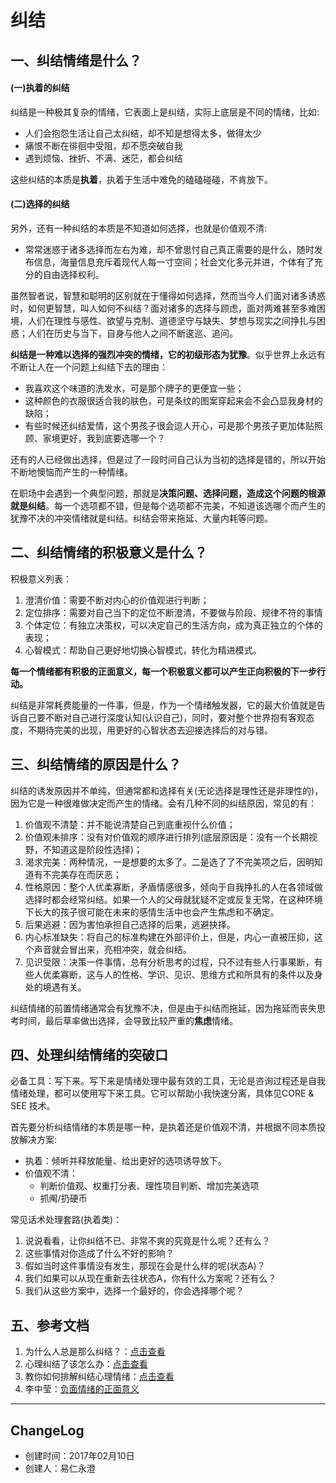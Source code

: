 # 纠结

## 一、纠结情绪是什么？

#### (一)执着的纠结

纠结是一种极其复杂的情绪，它表面上是纠结，实际上底层是不同的情绪，比如:

- 人们会抱怨生活让自己太纠结，却不知是想得太多，做得太少
- 痛恨不断在徘徊中受阻，却不愿突破自我
- 遇到烦恼、挫折、不满、迷茫，都会纠结

这些纠结的本质是**执着**，执着于生活中难免的磕磕碰碰，不肯放下。

#### (二)选择的纠结

另外，还有一种纠结的本质是不知道如何选择，也就是价值观不清:

- 常常迷惑于诸多选择而左右为难，却不曾思忖自己真正需要的是什么，随时发布信息，海量信息充斥着现代人每一寸空间；社会文化多元并进，个体有了充分的自由选择权利。

虽然智者说，智慧和聪明的区别就在于懂得如何选择，然而当今人们面对诸多诱惑时，如何更智慧，叫人如何不纠结？面对诸多的选择与顾虑，面对两难甚至多难困境，人们在理性与感性、欲望与克制、道德坚守与缺失、梦想与现实之间挣扎与困惑；人们在历史与当下，自身与他人之间不断逡巡、追问。

**纠结是一种难以选择的强烈冲突的情绪，它的初级形态为犹豫**。似乎世界上永远有不断让人在一个问题上纠结下去的理由：

- 我喜欢这个味道的洗发水，可是那个牌子的更便宜一些；
- 这种颜色的衣服很适合我的肤色，可是条纹的图案穿起来会不会凸显我身材的缺陷；
- 有些时候还纠结爱情，这个男孩子很会逗人开心，可是那个男孩子更加体贴照顾、家境更好，我到底要选哪一个？

还有的人已经做出选择，但是过了一段时间自己认为当初的选择是错的，所以开始不断地懊恼而产生的一种情绪。

在职场中会遇到一个典型问题，那就是**决策问题、选择问题，造成这个问题的根源就是纠结**。每一个选项都不错，但是每个选项都不完美，不知道该选哪个而产生的犹豫不决的冲突情绪就是纠结。纠结会带来拖延、大量内耗等问题。

## 二、纠结情绪的积极意义是什么？

积极意义列表：

1. 澄清价值：需要不断对内心的价值观进行判断；
2. 定位排序：需要对自己当下的定位不断澄清，不要做与阶段、规律不符的事情
3. 个体定位：有独立决策权，可以决定自己的生活方向，成为真正独立的个体的表现；
4. 心智模式：帮助自己更好地切换心智模式，转化为精进模式。

**每一个情绪都有积极的正面意义，每一个积极意义都可以产生正向积极的下一步行动。**

纠结是非常耗费能量的一件事，但是，作为一个情绪触发器，它的最大价值就是告诉自己要不断对自己进行深度认知(认识自己)，同时，要对整个世界抱有客观态度，不期待完美的出现，用更好的心智状态去迎接选择后的对与错。

## 三、纠结情绪的原因是什么？

纠结的诱发原因并不单纯，但通常都和选择有关(无论选择是理性还是非理性的)，因为它是一种很难做决定而产生的情绪。会有几种不同的纠结原因，常见的有：

1. 价值观不清楚：并不能说清楚自己到底重视什么价值；
2. 价值观未排序：没有对价值观的顺序进行排列(底层原因是：没有一个长期视野，不知道这是阶段性选择)；
3. 渴求完美：两种情况，一是想要的太多了。二是选了了不完美项之后，因明知道有不完美存在而厌恶；
4. 性格原因：整个人优柔寡断，矛盾情感很多，倾向于自我挣扎的人在各领域做选择时都会经常纠结。如果一个人的父母就犹疑不定或反复无常，在这种环境下长大的孩子很可能在未来的感情生活中也会产生焦虑和不确定。
5. 后果逃避：因为害怕承担自己选择的后果，逃避抉择。
6. 内心标准缺失：将自己的标准构建在外部评价上，但是，内心一直被压抑，这个声音就会冒出来，亮相冲突，就会纠结。
7. 见识受限：决策一件事情，总有分析思考的过程，只不过有些人行事果断，有些人优柔寡断，这与人的性格、学识、见识、思维方式和所具有的条件以及身处的境遇有关。

纠结情绪的前置情绪通常会有犹豫不决，但是由于纠结而拖延，因为拖延而丧失思考时间，最后草率做出选择，会导致比较严重的**焦虑**情绪。

## 四、处理纠结情绪的突破口

必备工具：写下来。写下来是情绪处理中最有效的工具，无论是咨询过程还是自我情绪处理，都可以使用写下来工具。它可以帮助小我快速分离，具体见CORE & SEE 技术。

首先要分析纠结情绪的本质是哪一种，是执着还是价值观不清，并根据不同本质投放解决方案:

- 执着：倾听并释放能量、给出更好的选项诱导放下。
- 价值观不清：
    - 判断价值观、权重打分表、理性项目判断、增加完美选项
    - 抓阄/扔硬币

常见话术处理套路(执着类)：

1. 说说看看，让你纠结不已、非常不爽的究竟是什么呢？还有么？
2. 这些事情对你造成了什么不好的影响？
3. 假如当时这件事情没有发生，那现在会是什么样的呢(状态A)？
4. 我们如果可以从现在重新去往状态A，你有什么方案呢？还有么？
5. 我们从这些方案中，选择一个最好的，你会选择哪个呢？

## 五、参考文档

1. 为什么人总是那么纠结？：[点击查看](http://iask.sina.com.cn/b/20201941.html)
2. 心理纠结了该怎么办：[点击查看](http://jingyan.baidu.com/article/375c8e1977f00e25f3a22961.html)
3. 教你如何排解纠结心理情绪：[点击查看](https://www.douban.com/note/370280788/?type=rec)
4. 李中莹：[负面情绪的正面意义](http://blog.sina.com.cn/s/blog_b1ee3f600101szhc.html)
- - - - -

## ChangeLog

- 创建时间：2017年02月10日
- 创建人：易仁永澄
